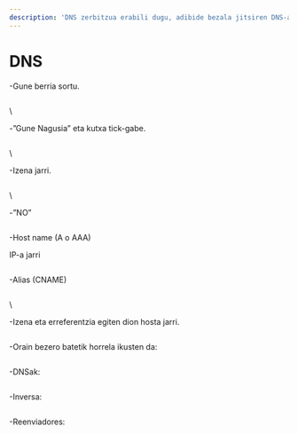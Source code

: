 ```yaml
---
description: 'DNS zerbitzua erabili dugu, adibide bezala jitsiren DNS-a jarriko dugu:'
---
```


# DNS

-Gune berria sortu.

<figure><img src="../.gitbook/assets/unknown (2) (1) (1) (1).png" alt=""><figcaption></figcaption></figure>

\


-”Gune Nagusia” eta kutxa tick-gabe.

<figure><img src="../.gitbook/assets/image (2) (1).png" alt=""><figcaption></figcaption></figure>

\


-Izena jarri.

<figure><img src="../.gitbook/assets/image (1) (1) (1).png" alt=""><figcaption></figcaption></figure>

\


-”NO”

<figure><img src="../.gitbook/assets/image (2) (1) (1).png" alt=""><figcaption></figcaption></figure>

-Host name (A o AAA)

IP-a jarri

<figure><img src="../.gitbook/assets/unknown (3) (1) (1) (1).png" alt=""><figcaption></figcaption></figure>





-Alias (CNAME)

<figure><img src="../.gitbook/assets/image (3) (1).png" alt=""><figcaption></figcaption></figure>

\


-Izena eta erreferentzia egiten dion hosta jarri.

<figure><img src="../.gitbook/assets/image (4) (1).png" alt=""><figcaption></figcaption></figure>

-Orain bezero batetik horrela ikusten da:

<figure><img src="../.gitbook/assets/unknown (9) (1) (1) (1).png" alt=""><figcaption></figcaption></figure>

-DNSak:

<figure><img src="../.gitbook/assets/image (9).png" alt=""><figcaption></figcaption></figure>

-Inversa:

<figure><img src="../.gitbook/assets/image (10).png" alt=""><figcaption></figcaption></figure>

-Reenviadores:

<figure><img src="../.gitbook/assets/image (11).png" alt=""><figcaption></figcaption></figure>
